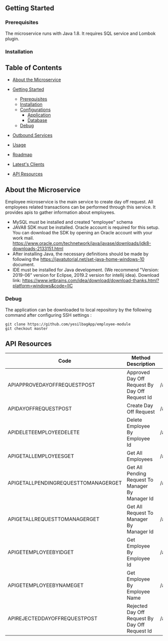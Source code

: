 
## Getting Started

### Prerequisites

The microservice runs with Java 1.8. It requires SQL service and Lombok plugin.

### Installation
## Table of Contents

* [About the Microservice](#about-the-microservice)
* [Getting Started](#getting-started)
    * [Prerequisites](#prerequisites)
    * [Installation](#installation)
    * [Configurations](#configurations)
        * [Application](#application-configurations)
        * [Database](#database-configurations)
    * [Debug](#debug)

* [Outbound Services](#outbound-services)
* [Usage](#usage)
* [Roadmap](#roadmap)
* [Latest's Clients](#latests-clients)
* [API Resources](#api-resources)

<!-- ABOUT THE MICROSERVICE -->
## About the Microservice

Employee microservice is the main service to create day off request. All employees related transactions can be performed through this service.
It provides apis to gather information about employees.

* MySQL must be installed and created "employee" schema
* JAVA8 SDK must be installed. Oracle account is required for this setup. You can download the SDK by opening an Oracle account with your work mail. https://www.oracle.com/technetwork/java/javase/downloads/jdk8-downloads-2133151.html
* After installing Java, the necessary definitions should be made by following the https://javatutorial.net/set-java-home-windows-10 document.
* IDE must be installed for Java development. (We recommend "Version: 2019-06" version for Eclipse, 2019.2 version for intellij idea). Download link: https://www.jetbrains.com/idea/download/download-thanks.html?platform=windows&code=IIC


### Debug

The application can be downloaded to local repository by the following command after configuring SSH settings :

  ```
  git clone https://github.com/yesilbagApp/employee-module
  git checkout master
 
  ```

## API Resources

| Code | Method Description | Endpoint |
| ------ | -------- | ------ |
|   APIAPPROVEDAYOFFREQUESTPOST  |  Approved Day Off Request By Day Off Request Id    | /api/employee/approve/dayOffRequest/{dayOffRequestId} |
|	APIDAYOFFREQUESTPOST	|	Create Day Off Request | /api/employee/dayOffRequest |
|	APIDELETEEMPLOYEEDELETE	|	Delete Employee By Employee Id	|	/api/employee/delete/{employeeById}	|
|	APIGETALLEMPLOYEESGET	|	Get All Employees	|	/api/employee/getAllEmployees	|
|	APIGETALLPENDINGREQUESTTOMANAGERGET	|	Get All Pending Request To Manager By Manager Id	|	/api/employee/getAllPendingRequestToManager/{managerId}	|
|	APIGETALLREQUESTTOMANAGERGET	|	Get All Request To Manager By Manager Id	|	/api/employee/getAllRequestToManager/{managerId}	|
|	APIGETEMPLOYEEBYIDGET	|	Get Employee By Employee Id	|	/api/employee/getEmployeeById/{employeeId}	|
|	APIGETEMPLOYEEBYNAMEGET	|	Get Employee By Employee Name	|	/api/employee/getEmployeeByName/{name}	|
|	APIREJECTEDDAYOFFREQUESTPOST	|	Rejected Day Off Request By Day Off Request Id	|	/api/employee/rejected/dayOffRequest/{dayOffRequestId}	|


